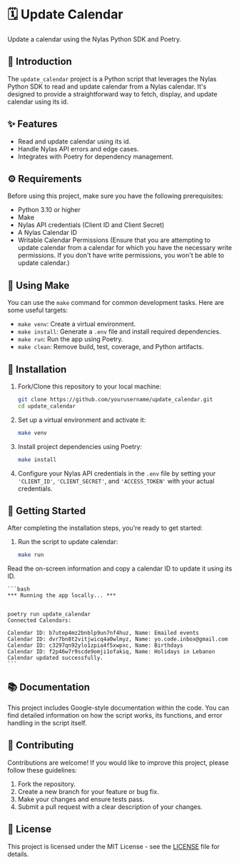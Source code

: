 # 🗓️ Update Calendar 

Update a calendar using the Nylas Python SDK and Poetry.

## 📜 Introduction

The `update_calendar` project is a Python script that leverages the Nylas Python SDK to read and update calendar from a Nylas calendar. It's designed to provide a straightforward way to fetch, display, and update calendar using its id.

## ✨ Features

- Read and update calendar using its id.
- Handle Nylas API errors and edge cases.
- Integrates with Poetry for dependency management.

## ⚙️ Requirements

Before using this project, make sure you have the following prerequisites:

- Python 3.10 or higher
- Make
- Nylas API credentials (Client ID and Client Secret)
- A Nylas Calendar ID
- Writable Calendar Permissions (Ensure that you are attempting to update calendar from a calendar for which you have the necessary write permissions. If you don't have write permissions, you won't be able to update calendar.)

## 🔧 Using Make

You can use the `make` command for common development tasks. Here are some useful targets:

- `make venv`: Create a virtual environment.
- `make install`: Generate a `.env` file and install required dependencies.
- `make run`: Run the app using Poetry.
- `make clean`: Remove build, test, coverage, and Python artifacts.

## 🚀 Installation

1. Fork/Clone this repository to your local machine:

    ```bash
    git clone https://github.com/yourusername/update_calendar.git
    cd update_calendar
    ```

1. Set up a virtual environment and activate it:

    ```bash
    make venv
    ```

1. Install project dependencies using Poetry:

    ```bash
    make install
    ```

1. Configure your Nylas API credentials in the `.env` file by setting your `'CLIENT_ID'`, `'CLIENT_SECRET'`, and `'ACCESS_TOKEN'`  with your actual credentials.

## 🏁 Getting Started

After completing the installation steps, you're ready to get started:

1. Run the script to update calendar:

    ```bash
    make run
    ```

Read the on-screen information and copy a calendar ID to update it using its ID.

    ```bash
    *** Running the app locally... ***


    poetry run update_calendar
    Connected Calendars:

    Calendar ID: b7utep4mz2bnblp9un7nf4huz, Name: Emailed events
    Calendar ID: dvr7bn8t2vitjwicq4a0wlmyz, Name: yo.code.inbox@gmail.com
    Calendar ID: c3297qn92ylo1zpia4f5xwpxc, Name: Birthdays
    Calendar ID: f2p46w7r9scde9omji1ofakiq, Name: Holidays in Lebanon
    Calendar updated successfully.
    ```

## 📚 Documentation

This project includes Google-style documentation within the code. You can find detailed information on how the script works, its functions, and error handling in the script itself.

## 🤝 Contributing

Contributions are welcome! If you would like to improve this project, please follow these guidelines:

1. Fork the repository.
2. Create a new branch for your feature or bug fix.
3. Make your changes and ensure tests pass.
4. Submit a pull request with a clear description of your changes.

## 📄 License

This project is licensed under the MIT License - see the [LICENSE](LICENSE) file for details.
